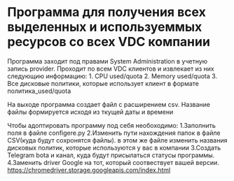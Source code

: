 # Программа для получения всех выделенных и используеммых ресурсов со всех VDС компании

Программа заходит под правами System Administration в учетную запись provider. Проходит по всем VDC клиентов и
извлекает из них следующию информацию:
    1. CPU used/quota
    2. Memory used/quota
    3. Все дисковые политики, которые использует клиент в формате политика_used/quota

На выходе программа создает файл с расширением csv. Название файлы формируется исходя из ткущей даты и времени


Чтобы адоптировать программу под себя необоходимо:
    1.Заполнить поля в файле configere.py
    2.Изменить пути нахождения папок в файле CSV(куда будут сохронятся файлы). в этом же файле изменить названия
        дисковых политик, которые используются у  вас в компании
    3.Создать Telegram bota и канал, куда будут присылаться статусы программы.
    4.Заменить driver Google на тот, который соотвествует вашей версии.
        https://chromedriver.storage.googleapis.com/index.html